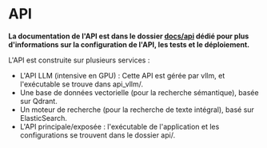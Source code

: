 # API

**La documentation de l'API est dans le dossier [docs/api](../docs/api) dédié pour plus d'informations sur la configuration de l'API, les tests et le déploiement.**

L'API est construite sur plusieurs services :

- L'API LLM (intensive en GPU) : Cette API est gérée par vllm, et l'exécutable se trouve dans api_vllm/.
- Une base de données vectorielle (pour la recherche sémantique), basée sur Qdrant.
- Un moteur de recherche (pour la recherche de texte intégral), basé sur ElasticSearch.
- L'API principale/exposée : l'exécutable de l'application et les configurations se trouvent dans le dossier api/.

